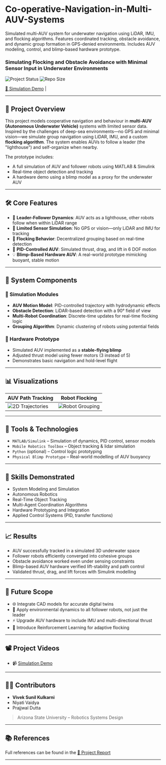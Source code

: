 # Co-operative-Navigation-in-Multi-AUV-Systems
Simulated multi-AUV system for underwater navigation using LiDAR, IMU, and flocking algorithms. Features coordinated tracking, obstacle avoidance, and dynamic group formation in GPS-denied environments. Includes AUV modeling, control, and blimp-based hardware prototype.

### Simulating Flocking and Obstacle Avoidance with Minimal Sensor Input in Underwater Environments

![Project Status](https://img.shields.io/badge/status-Prototype%20Complete-blue)
![Repo Size](https://img.shields.io/github/repo-size/your-username/multi-auv-flocking)

[🎥 Simulation Demo](https://youtu.be/16jqQIGX92Q) |

---

## 🧭 Project Overview

This project models cooperative navigation and behaviour in **multi-AUV (Autonomous Underwater Vehicle)** systems with limited sensor data. Inspired by the challenges of deep-sea environments—no GPS and minimal vision—we simulate group navigation using LiDAR, IMU, and a custom **flocking algorithm**. The system enables AUVs to follow a leader (the "lighthouse") and self-organize when nearby.

The prototype includes:
- A full simulation of AUV and follower robots using MATLAB & Simulink
- Real-time object detection and tracking
- A hardware demo using a blimp model as a proxy for the underwater AUV

---

## 🛠️ Core Features

- 🔄 **Leader-Follower Dynamics**: AUV acts as a lighthouse, other robots follow when within LiDAR range
- 📡 **Limited Sensor Simulation**: No GPS or vision—only LiDAR and IMU for tracking
- 🧠 **Flocking Behavior**: Decentralized grouping based on real-time detection
- 🏁 **PID-Controlled AUV**: Simulated thrust, drag, and lift in 6 DOF motion
- 💡 **Blimp-Based Hardware AUV**: A real-world prototype mimicking buoyant, stable motion

---

## 🧪 System Components

### 🔧 Simulation Modules
- **AUV Motion Model**: PID-controlled trajectory with hydrodynamic effects
- **Obstacle Detection**: LiDAR-based detection with a 90° field of view
- **Multi-Robot Coordination**: Discrete-time updates for real-time flocking logic
- **Grouping Algorithm**: Dynamic clustering of robots using potential fields

### 🤖 Hardware Prototype
- Simulated AUV implemented as a **stable-flying blimp**
- Adjusted thrust model using fewer motors (3 instead of 5)
- Demonstrates basic navigation and hold-level flight

---

## 📊 Visualizations

| AUV Path Tracking | Robot Flocking |
|-------------------|----------------|
| ![2D Trajectories](./images/auv-path.png) | ![Robot Grouping](./images/flocking.png) |

---

## 🧩 Tools & Technologies

- `MATLAB/Simulink` – Simulation of dynamics, PID control, sensor models
- `Mobile Robotics Toolbox` – Object tracking & lidar simulation
- `Python` (optional) – Control logic prototyping
- `Physical Blimp Prototype` – Real-world modelling of AUV buoyancy

---

## 🎯 Skills Demonstrated

- System Modeling and Simulation  
- Autonomous Robotics  
- Real-Time Object Tracking  
- Multi-Agent Coordination Algorithms  
- Hardware Prototyping and Integration  
- Applied Control Systems (PID, transfer functions)

---

## 📈 Results

- AUV successfully tracked in a simulated 3D underwater space  
- Follower robots efficiently converged into cohesive groups  
- Obstacle avoidance worked even under sensing constraints  
- Blimp-based AUV hardware verified lift-stability and path control  
- Validated thrust, drag, and lift forces with Simulink modelling

---

## 🔮 Future Scope

- 🌐 Integrate CAD models for accurate digital twins  
- 🌊 Apply environmental dynamics to all follower robots, not just the leader  
- ⚡ Upgrade AUV hardware to include IMU and multi-directional thrust  
- 🧠 Introduce Reinforcement Learning for adaptive flocking

---

## 📽️ Project Videos

- 📹 [Simulation Demo](https://youtu.be/16jqQIGX92Q)  

---

## 👨‍💻 Contributors

- **Vivek Sunil Kulkarni**
- Niyati Vaidya  
- Prajjwal Dutta  

> Arizona State University – Robotics Systems Design

---

## 📚 References

Full references can be found in the [📄 Project Report](./Project_Report.pdf)

---